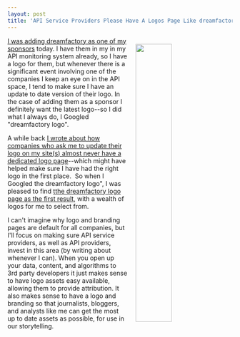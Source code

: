 ```yaml
---
layout: post
title: 'API Service Providers Please Have A Logos Page Like dreamfactory'
---
```

<p><a href="https://www.google.com/webhp?sourceid=chrome-instant&amp;ion=1&amp;espv=2&amp;ie=UTF-8#q=dreamfactory%20logo"><img style="padding: 15px;" src="http://kinlane-productions.s3.amazonaws.com/api_evangelist_site/blog/dreamfactory_logo__google_search.png" alt="" width="40%" align="right" /></a></p>
<p><a href="http://apievangelist.com">I was adding dreamfactory as one of my sponsors</a>&nbsp;today. I have them in my in my API monitoring system already, so I have a logo for them, but whenever there is a significant event involving one of the companies I keep an eye on in the API space, I tend to make sure I have an update to date version of their logo. In the case of adding them as a sponsor I definitely want the latest logo--so I did what I always do, I Googled "dreamfactory logo".</p>
<p>A while back&nbsp;<a href="http://apievangelist.com/2016/09/01/why-do-companies-who-ask-me-to-update-their-logo-never-have-branding-page/">I wrote about how companies who ask me to update their logo on my site(s) almost never have a dedicated logo page</a>--which might have helped make sure I have had the right logo in the first place. &nbsp;So when I Googled the&nbsp;dreamfactory&nbsp;logo", I was pleased to find <a href="https://www.dreamfactory.com/logos">tthe dreamfactory logo page as the first result,</a> with a wealth of logos for me to select from.</p>
<p>I can't imagine why logo and branding pages are default for all companies, but I'll focus on making sure API service providers, as well as API providers, invest in this area (by writing about whenever I can). When you open up your data, content, and algorithms to 3rd party developers it just makes sense to have logo assets easy available, allowing them to provide attribution. It also makes sense to have a logo and branding so that journalists, bloggers, and analysts like me can get the most up to date assets as possible, for&nbsp;use in our storytelling.</p>